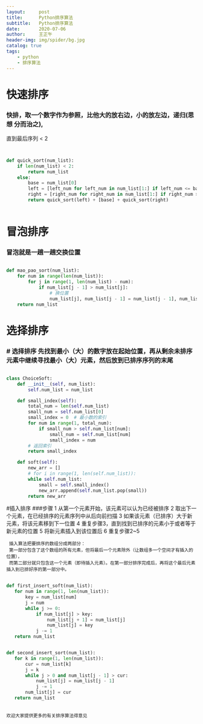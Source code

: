 ```yaml
---
layout:     post
title:      Python排序算法
subtitle:   Python排序算法
date:       2020-07-06
author:     王正午
header-img: img/spider/bg.jpg
catalog: true
tags:
    - python
    - 排序算法
---
```


# 快速排序

### 快排，取一个数字作为参照，比他大的放右边，小的放左边，递归(思想 分而治之),
直到最后序列 < 2

```python


def quick_sort(num_list):
    if len(num_list) < 2:
        return num_list
    else:
        base = num_list[0]
        left = [left_num for left_num in num_list[1:] if left_num <= base]
        right = [right_num for right_num in num_list[1:] if right_num > base]
        return quick_sort(left) + [base] + quick_sort(right)
        

```

# 冒泡排序

### 冒泡就是一趟一趟交换位置

```python

def mao_pao_sort(num_list):
    for num in range(len(num_list)):
        for j in range(1, len(num_list) - num):
            if num_list[j - 1] > num_list[j]:
                # 换位置
                num_list[j], num_list[j - 1] = num_list[j - 1], num_list[j]
    return num_list

```

# 选择排序

### # 选择排序 先找到最小（大）的数字放在起始位置，再从剩余未排序元素中继续寻找最小（大）元素，然后放到已排序序列的末尾

```python

class ChoiceSoft:
    def __init__(self, num_list):
        self.num_list = num_list

    def small_index(self):
        total_num = len(self.num_list)
        small_num = self.num_list[0]
        small_index = 0  # 最小数的索引
        for num in range(1, total_num):
            if small_num > self.num_list[num]:
                small_num = self.num_list[num]
                small_index = num
        # 返回索引
        return small_index

    def soft(self):
        new_arr = []
        # for i in range(1, len(self.num_list)):
        while self.num_list:
            small = self.small_index()
            new_arr.append(self.num_list.pop(small))
        return new_arr

```

#插入排序
###步骤
    1 从第一个元素开始，该元素可以认为已经被排序
    2 取出下一个元素，在已经排序的元素序列中从后向前扫描
    3 如果该元素（已排序）大于新元素，将该元素移到下一位置
    4 重复步骤3，直到找到已排序的元素小于或者等于新元素的位置
    5 将新元素插入到该位置后
    6 重复步骤2~5
    
     插入算法把要排序的数组分成两部分：
     第一部分包含了这个数组的所有元素，但将最后一个元素除外（让数组多一个空间才有插入的位置），
     而第二部分就只包含这一个元素（即待插入元素）。在第一部分排序完成后，再将这个最后元素插入到已排好序的第一部分中。
 
 ```python
    
def first_insert_soft(num_list):
    for num in range(1, len(num_list)):
        key = num_list[num]
        j = num
        while j >= 0:
            if num_list[j] > key:
                num_list[j + 1] = num_list[j]
                num_list[j] = key
            j -= 1
    return num_list


def second_insert_sort(num_list):
    for k in range(1, len(num_list)):
        cur = num_list[k]
        j = k
        while j > 0 and num_list[j - 1] > cur:
            num_list[j] = num_list[j - 1]
            j -= 1
        num_list[j] = cur
    return num_list
    
```

    
    欢迎大家提供更多的有关排序算法得意见